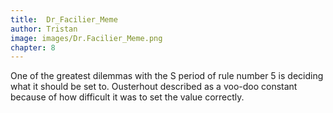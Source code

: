 ```yaml
---
title:  Dr_Facilier_Meme
author: Tristan
image: images/Dr.Facilier_Meme.png
chapter: 8
---
```

One of the greatest dilemmas with the S period of rule number 5 is deciding what it should be set to. Ousterhout described as a voo-doo constant because of how difficult it was to set the value correctly.
